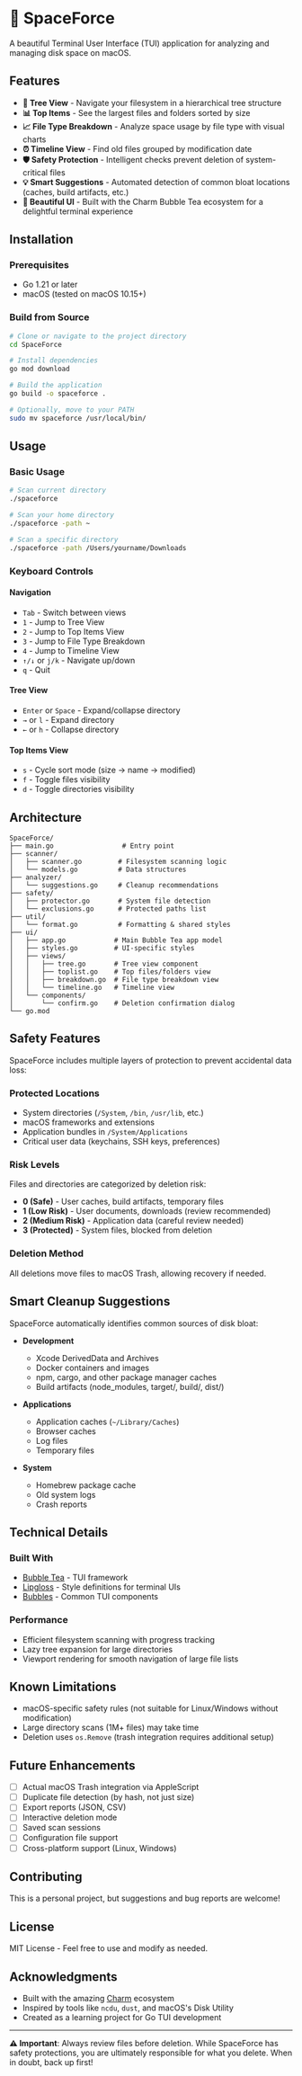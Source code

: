 # 🚀 SpaceForce

A beautiful Terminal User Interface (TUI) application for analyzing and managing disk space on macOS.

## Features

- **📁 Tree View** - Navigate your filesystem in a hierarchical tree structure
- **📊 Top Items** - See the largest files and folders sorted by size
- **📈 File Type Breakdown** - Analyze space usage by file type with visual charts
- **⏰ Timeline View** - Find old files grouped by modification date
- **🛡️ Safety Protection** - Intelligent checks prevent deletion of system-critical files
- **💡 Smart Suggestions** - Automated detection of common bloat locations (caches, build artifacts, etc.)
- **🎨 Beautiful UI** - Built with the Charm Bubble Tea ecosystem for a delightful terminal experience

## Installation

### Prerequisites

- Go 1.21 or later
- macOS (tested on macOS 10.15+)

### Build from Source

```bash
# Clone or navigate to the project directory
cd SpaceForce

# Install dependencies
go mod download

# Build the application
go build -o spaceforce .

# Optionally, move to your PATH
sudo mv spaceforce /usr/local/bin/
```

## Usage

### Basic Usage

```bash
# Scan current directory
./spaceforce

# Scan your home directory
./spaceforce -path ~

# Scan a specific directory
./spaceforce -path /Users/yourname/Downloads
```

### Keyboard Controls

#### Navigation
- `Tab` - Switch between views
- `1` - Jump to Tree View
- `2` - Jump to Top Items View
- `3` - Jump to File Type Breakdown
- `4` - Jump to Timeline View
- `↑/↓` or `j/k` - Navigate up/down
- `q` - Quit

#### Tree View
- `Enter` or `Space` - Expand/collapse directory
- `→` or `l` - Expand directory
- `←` or `h` - Collapse directory

#### Top Items View
- `s` - Cycle sort mode (size → name → modified)
- `f` - Toggle files visibility
- `d` - Toggle directories visibility

## Architecture

```
SpaceForce/
├── main.go                 # Entry point
├── scanner/
│   ├── scanner.go         # Filesystem scanning logic
│   └── models.go          # Data structures
├── analyzer/
│   └── suggestions.go     # Cleanup recommendations
├── safety/
│   ├── protector.go       # System file detection
│   └── exclusions.go      # Protected paths list
├── util/
│   └── format.go          # Formatting & shared styles
├── ui/
│   ├── app.go            # Main Bubble Tea app model
│   ├── styles.go         # UI-specific styles
│   ├── views/
│   │   ├── tree.go       # Tree view component
│   │   ├── toplist.go    # Top files/folders view
│   │   ├── breakdown.go  # File type breakdown view
│   │   └── timeline.go   # Timeline view
│   └── components/
│       └── confirm.go    # Deletion confirmation dialog
└── go.mod
```

## Safety Features

SpaceForce includes multiple layers of protection to prevent accidental data loss:

### Protected Locations
- System directories (`/System`, `/bin`, `/usr/lib`, etc.)
- macOS frameworks and extensions
- Application bundles in `/System/Applications`
- Critical user data (keychains, SSH keys, preferences)

### Risk Levels
Files and directories are categorized by deletion risk:
- **0 (Safe)** - User caches, build artifacts, temporary files
- **1 (Low Risk)** - User documents, downloads (review recommended)
- **2 (Medium Risk)** - Application data (careful review needed)
- **3 (Protected)** - System files, blocked from deletion

### Deletion Method
All deletions move files to macOS Trash, allowing recovery if needed.

## Smart Cleanup Suggestions

SpaceForce automatically identifies common sources of disk bloat:

- **Development**
  - Xcode DerivedData and Archives
  - Docker containers and images
  - npm, cargo, and other package manager caches
  - Build artifacts (node_modules, target/, build/, dist/)

- **Applications**
  - Application caches (`~/Library/Caches`)
  - Browser caches
  - Log files
  - Temporary files

- **System**
  - Homebrew package cache
  - Old system logs
  - Crash reports

## Technical Details

### Built With
- [Bubble Tea](https://github.com/charmbracelet/bubbletea) - TUI framework
- [Lipgloss](https://github.com/charmbracelet/lipgloss) - Style definitions for terminal UIs
- [Bubbles](https://github.com/charmbracelet/bubbles) - Common TUI components

### Performance
- Efficient filesystem scanning with progress tracking
- Lazy tree expansion for large directories
- Viewport rendering for smooth navigation of large file lists

## Known Limitations

- macOS-specific safety rules (not suitable for Linux/Windows without modification)
- Large directory scans (1M+ files) may take time
- Deletion uses `os.Remove` (trash integration requires additional setup)

## Future Enhancements

- [ ] Actual macOS Trash integration via AppleScript
- [ ] Duplicate file detection (by hash, not just size)
- [ ] Export reports (JSON, CSV)
- [ ] Interactive deletion mode
- [ ] Saved scan sessions
- [ ] Configuration file support
- [ ] Cross-platform support (Linux, Windows)

## Contributing

This is a personal project, but suggestions and bug reports are welcome!

## License

MIT License - Feel free to use and modify as needed.

## Acknowledgments

- Built with the amazing [Charm](https://charm.sh) ecosystem
- Inspired by tools like `ncdu`, `dust`, and macOS's Disk Utility
- Created as a learning project for Go TUI development

---

**⚠️ Important**: Always review files before deletion. While SpaceForce has safety protections, you are ultimately responsible for what you delete. When in doubt, back up first!
